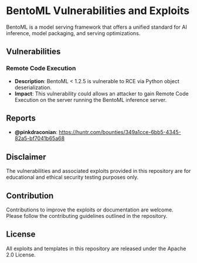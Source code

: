 # BentoML Vulnerabilities and Exploits

BentoML is a model serving framework that offers a unified standard for AI inference, model packaging, and serving optimizations.

## Vulnerabilities

### Remote Code Execution

- **Description**: BentoML < 1.2.5 is vulnerable to RCE via Python object deserialization.
- **Impact**: This vulnerability could allows an attacker to gain Remote Code Execution on the server running the BentoML inference server.

## Reports

- **@pinkdraconian**: https://huntr.com/bounties/349a1cce-6bb5-4345-82a5-bf7041b65a68

## Disclaimer

The vulnerabilities and associated exploits provided in this repository are for educational and ethical security testing purposes only.

## Contribution

Contributions to improve the exploits or documentation are welcome. Please follow the contributing guidelines outlined in the repository.

## License

All exploits and templates in this repository are released under the Apache 2.0 License.